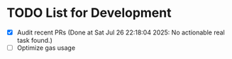 # TODO List for Development

- [x] Audit recent PRs  (Done at Sat Jul 26 22:18:04 2025: No actionable real task found.)
- [ ] Optimize gas usage